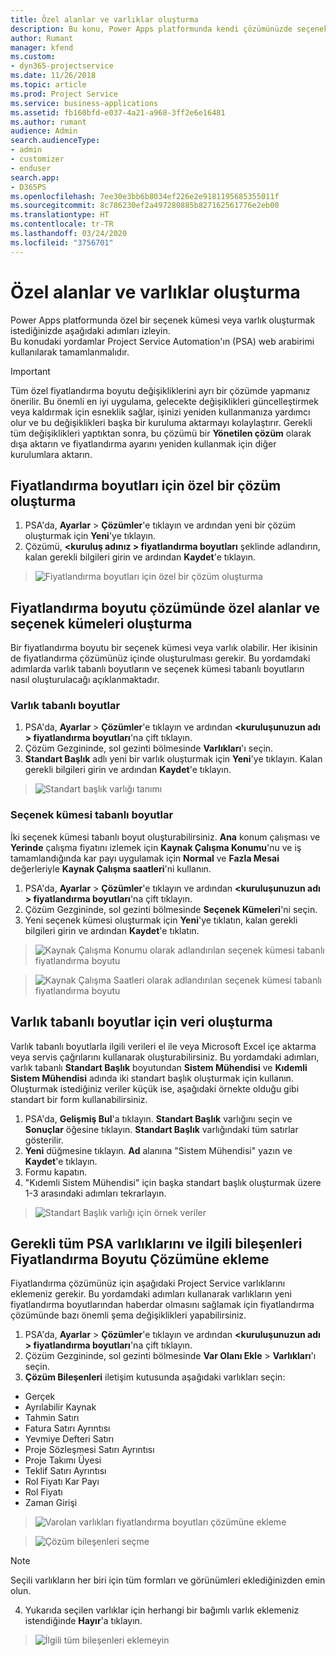 ```yaml
---
title: Özel alanlar ve varlıklar oluşturma
description: Bu konu, Power Apps platformunda kendi çözümünüzde seçenek kümeleri ve varlıklar oluşturmayı açıklamaktadır.
author: Rumant
manager: kfend
ms.custom:
- dyn365-projectservice
ms.date: 11/26/2018
ms.topic: article
ms.prod: Project Service
ms.service: business-applications
ms.assetid: fb160bfd-e037-4a21-a968-3ff2e6e16481
ms.author: rumant
audience: Admin
search.audienceType:
- admin
- customizer
- enduser
search.app:
- D365PS
ms.openlocfilehash: 7ee30e3bb6b8034ef226e2e9181195685355011f
ms.sourcegitcommit: 8c786230ef2a497280885b827162561776e2eb00
ms.translationtype: HT
ms.contentlocale: tr-TR
ms.lasthandoff: 03/24/2020
ms.locfileid: "3756701"
---
```

# <a name="create-custom-fields-and-entities"></a>Özel alanlar ve varlıklar oluşturma 

Power Apps platformunda özel bir seçenek kümesi veya varlık oluşturmak istediğinizde aşağıdaki adımları izleyin.  
Bu konudaki yordamlar Project Service Automation'ın (PSA) web arabirimi kullanılarak tamamlanmalıdır.

> [!IMPORTANT]
> Tüm özel fiyatlandırma boyutu değişikliklerini ayrı bir çözümde yapmanız önerilir. Bu önemli en iyi uygulama, gelecekte değişiklikleri güncelleştirmek veya kaldırmak için esneklik sağlar, işinizi yeniden kullanmanıza yardımcı olur ve bu değişiklikleri başka bir kuruluma aktarmayı kolaylaştırır. Gerekli tüm değişiklikleri yaptıktan sonra, bu çözümü bir **Yönetilen çözüm** olarak dışa aktarın ve fiyatlandırma ayarını yeniden kullanmak için diğer kurulumlara aktarın.


## <a name="create-a-custom-solution-for-pricing-dimensions"></a>Fiyatlandırma boyutları için özel bir çözüm oluşturma
1. PSA'da, **Ayarlar** > **Çözümler**'e tıklayın ve ardından yeni bir çözüm oluşturmak için **Yeni**'ye tıklayın. 
2. Çözümü, **\<kuruluş adınız > fiyatlandırma boyutları** şeklinde adlandırın, kalan gerekli bilgileri girin ve ardından **Kaydet**'e tıklayın.

> ![Fiyatlandırma boyutları için özel bir çözüm oluşturma](media/Creation-of-custom-pricing-dimension-solution.PNG)
  
## <a name="create-custom-fields-and-option-sets-in-the-pricing-dimension-solution"></a>Fiyatlandırma boyutu çözümünde özel alanlar ve seçenek kümeleri oluşturma

Bir fiyatlandırma boyutu bir seçenek kümesi veya varlık olabilir. Her ikisinin de fiyatlandırma çözümünüz içinde oluşturulması gerekir. Bu yordamdaki adımlarda varlık tabanlı boyutların ve seçenek kümesi tabanlı boyutların nasıl oluşturulacağı açıklanmaktadır.

### <a name="entity-based-dimensions"></a>Varlık tabanlı boyutlar

1. PSA'da, **Ayarlar** > **Çözümler**'e tıklayın ve ardından **\<kuruluşunuzun adı > fiyatlandırma boyutları**'na çift tıklayın.
2. Çözüm Gezgininde, sol gezinti bölmesinde **Varlıkları**'ı seçin.
3. **Standart Başlık** adlı yeni bir varlık oluşturmak için **Yeni**'ye tıklayın. Kalan gerekli bilgileri girin ve ardından **Kaydet**'e tıklayın.

> ![Standart başlık varlığı tanımı](media/Standard-Title-entity-definition.png)


### <a name="option-set-based-dimensions"></a>Seçenek kümesi tabanlı boyutlar 
İki seçenek kümesi tabanlı boyut oluşturabilirsiniz. **Ana** konum çalışması ve **Yerinde** çalışma fiyatını izlemek için **Kaynak Çalışma Konumu**'nu ve iş tamamlandığında kar payı uygulamak için **Normal** ve **Fazla Mesai** değerleriyle **Kaynak Çalışma saatleri**'ni kullanın.


1. PSA'da, **Ayarlar** > **Çözümler**'e tıklayın ve ardından **\<kuruluşunuzun adı > fiyatlandırma boyutları**'na çift tıklayın. 
2. Çözüm Gezgininde, sol gezinti bölmesinde **Seçenek Kümeleri**'ni seçin. 
3. Yeni seçenek kümesi oluşturmak için **Yeni**'ye tıklatın, kalan gerekli bilgileri girin ve ardından **Kaydet**'e tıklatın.

> ![Kaynak Çalışma Konumu olarak adlandırılan seçenek kümesi tabanlı fiyatlandırma boyutu ](media/Option-set-PD-called-Resource-Work-Location.png)

> ![Kaynak Çalışma Saatleri olarak adlandırılan seçenek kümesi tabanlı fiyatlandırma boyutu ](media/Option-set-PD-called-Resource-Work-Hours.PNG)


## <a name="create-data-for-entity-based-dimensions"></a>Varlık tabanlı boyutlar için veri oluşturma

Varlık tabanlı boyutlarla ilgili verileri el ile veya Microsoft Excel içe aktarma veya servis çağrılarını kullanarak oluşturabilirsiniz. Bu yordamdaki adımları, varlık tabanlı **Standart Başlık** boyutundan **Sistem Mühendisi** ve **Kıdemli Sistem Mühendisi** adında iki standart başlık oluşturmak için kullanın. Oluşturmak istediğiniz veriler küçük ise, aşağıdaki örnekte olduğu gibi standart bir form kullanabilirsiniz.

1. PSA'da, **Gelişmiş Bul**'a tıklayın. **Standart Başlık** varlığını seçin ve **Sonuçlar** öğesine tıklayın. **Standart Başlık** varlığındaki tüm satırlar gösterilir.
2. **Yeni** düğmesine tıklayın. **Ad** alanına "Sistem Mühendisi" yazın ve **Kaydet**'e tıklayın.
3. Formu kapatın. 
4. "Kıdemli Sistem Mühendisi" için başka standart başlık oluşturmak üzere 1-3 arasındaki adımları tekrarlayın.

> ![Standart Başlık varlığı için örnek veriler ](media/ST-data.png)

## <a name="add-all-required-psa-entities-and-related-components-to-the-pricing-dimension-solution"></a>Gerekli tüm PSA varlıklarını ve ilgili bileşenleri Fiyatlandırma Boyutu Çözümüne ekleme
Fiyatlandırma çözümünüz için aşağıdaki Project Service varlıklarını eklemeniz gerekir. Bu yordamdaki adımları kullanarak varlıkların yeni fiyatlandırma boyutlarından haberdar olmasını sağlamak için fiyatlandırma çözümünde bazı önemli şema değişiklikleri yapabilirsiniz.

1. PSA'da, **Ayarlar** > **Çözümler**'e tıklayın ve ardından **\<kuruluşunuzun adı > fiyatlandırma boyutları**'na çift tıklayın. 
2. Çözüm Gezgininde, sol gezinti bölmesinde **Var Olanı Ekle** > **Varlıkları**'ı seçin.
3. **Çözüm Bileşenleri** iletişim kutusunda aşağıdaki varlıkları seçin:

- Gerçek
- Ayrılabilir Kaynak
- Tahmin Satırı
- Fatura Satırı Ayrıntısı
- Yevmiye Defteri Satırı
- Proje Sözleşmesi Satırı Ayrıntısı
- Proje Takımı Üyesi
- Teklif Satırı Ayrıntısı
- Rol Fiyatı Kar Payı
- Rol Fiyatı 
- Zaman Girişi 

> ![Varolan varlıkları fiyatlandırma boyutları çözümüne ekleme](media/Existing-entities-to-PD-solution.png)

> ![Çözüm bileşenleri seçme](media/Dimension-Components.png)

> [!NOTE]
> Seçili varlıkların her biri için tüm formları ve görünümleri eklediğinizden emin olun.

4. Yukarıda seçilen varlıklar için herhangi bir bağımlı varlık eklemeniz istendiğinde **Hayır**'a tıklayın.

> ![İlgili tüm bileşenleri eklemeyin](media/Do-not-include-required.png)


